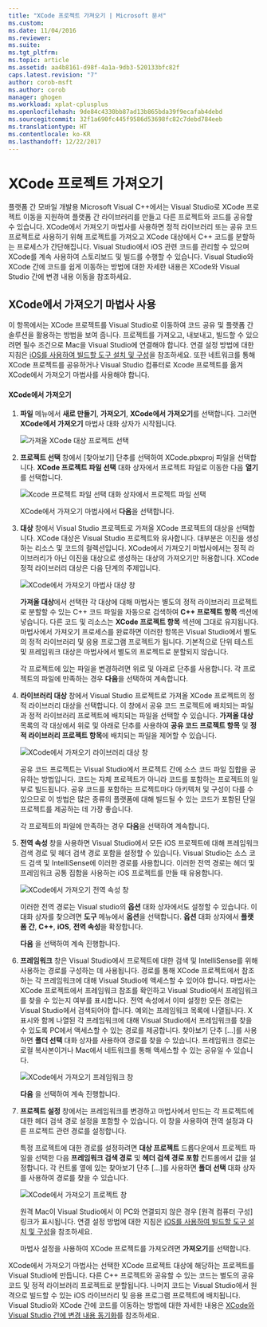 ```yaml
---
title: "XCode 프로젝트 가져오기 | Microsoft 문서"
ms.custom: 
ms.date: 11/04/2016
ms.reviewer: 
ms.suite: 
ms.tgt_pltfrm: 
ms.topic: article
ms.assetid: aa4b8161-d98f-4a1a-9db3-520133bfc82f
caps.latest.revision: "7"
author: corob-msft
ms.author: corob
manager: ghogen
ms.workload: xplat-cplusplus
ms.openlocfilehash: 9de84c4330bb87ad13b865bda39f9ecafab4debd
ms.sourcegitcommit: 32f1a690fc445f9586d53698fc82c7debd784eeb
ms.translationtype: HT
ms.contentlocale: ko-KR
ms.lasthandoff: 12/22/2017
---
```

# <a name="import-an-xcode-project"></a>XCode 프로젝트 가져오기
플랫폼 간 모바일 개발용 Microsoft Visual C++에서는 Visual Studio로 XCode 프로젝트 이동을 지원하여 플랫폼 간 라이브러리를 만들고 다른 프로젝트와 코드를 공유할 수 있습니다. XCode에서 가져오기 마법사를 사용하면 정적 라이브러리 또는 공유 코드 프로젝트로 사용하기 위해 프로젝트를 가져오고 XCode 대상에서 C++ 코드를 분할하는 프로세스가 간단해집니다. Visual Studio에서 iOS 관련 코드를 관리할 수 있으며 XCode를 계속 사용하여 스토리보드 및 빌드를 수행할 수 있습니다. Visual Studio와 XCode 간에 코드를 쉽게 이동하는 방법에 대한 자세한 내용은 XCode와 Visual Studio 간에 변경 내용 이동을 참조하세요.  
  
## <a name="using-the-import-from-xcode-wizard"></a>XCode에서 가져오기 마법사 사용  
 이 항목에서는 XCode 프로젝트를 Visual Studio로 이동하여 코드 공유 및 플랫폼 간 솔루션을 활용하는 방법을 보여 줍니다. 프로젝트를 가져오고, 내보내고, 빌드할 수 있으려면 필수 조건으로 Mac을 Visual Studio에 연결해야 합니다. 연결 설정 방법에 대한 지침은 [iOS를 사용하여 빌드할 도구 설치 및 구성](../cross-platform/install-and-configure-tools-to-build-using-ios.md)을 참조하세요. 또한 네트워크를 통해 XCode 프로젝트를 공유하거나 Visual Studio 컴퓨터로 Xcode 프로젝트를 옮겨 XCode에서 가져오기 마법사를 사용해야 합니다.  
  
#### <a name="import-from-xcode"></a>XCode에서 가져오기  
  
1.  **파일** 메뉴에서 **새로 만들기**, **가져오기**, **XCode에서 가져오기**를 선택합니다. 그러면 **XCode에서 가져오기** 마법사 대화 상자가 시작됩니다.  
  
     ![가져올 XCode 대상 프로젝트 선택](../cross-platform/media/cppmdd_u2_importxcode_choose.PNG "CPPMDD_U2_ImportXCode_Choose")  
  
2.  **프로젝트 선택** 창에서 [찾아보기] 단추를 선택하여 XCode.pbxproj 파일을 선택합니다. **XCode 프로젝트 파일 선택** 대화 상자에서 프로젝트 파일로 이동한 다음 **열기**를 선택합니다.  
  
     ![Xcode 프로젝트 파일 선택 대화 상자에서 프로젝트 파일 선택](../cross-platform/media/cppmdd_u2_importxcode_browse.PNG "CPPMDD_U2_ImportXCode_Browse")  
  
     XCode에서 가져오기 마법사에서 **다음**을 선택합니다.  
  
3.  **대상** 창에서 Visual Studio 프로젝트로 가져올 XCode 프로젝트의 대상을 선택합니다. XCode 대상은 Visual Studio 프로젝트와 유사합니다. 대부분은 이진을 생성하는 리소스 및 코드의 컬렉션입니다. XCode에서 가져오기 마법사에서는 정적 라이브러리가 아닌 이진을 대상으로 생성하는 대상의 가져오기만 허용합니다. XCode 정적 라이브러리 대상은 다음 단계의 주제입니다.  
  
     ![XCode에서 가져오기 마법사 대상 창](../cross-platform/media/cppmdd_u2_importxcode_destination.jpg "CPPMDD_U2_ImportXCode_Destination")  
  
     **가져올 대상**에서 선택한 각 대상에 대해 마법사는 별도의 정적 라이브러리 프로젝트로 분할할 수 있는 C++ 코드 파일을 자동으로 검색하여 **C++ 프로젝트 항목** 섹션에 넣습니다. 다른 코드 및 리소스는 **XCode 프로젝트 항목** 섹션에 그대로 유지됩니다. 마법사에서 가져오기 프로세스를 완료하면 이러한 항목은 Visual Studio에서 별도의 정적 라이브러리 및 응용 프로그램 프로젝트가 됩니다. 기본적으로 단위 테스트 및 프레임워크 대상은 마법사에서 별도의 프로젝트로 분할되지 않습니다.  
  
     각 프로젝트에 있는 파일을 변경하려면 위로 및 아래로 단추를 사용합니다. 각 프로젝트의 파일에 만족하는 경우 **다음**을 선택하여 계속합니다.  
  
4.  **라이브러리 대상** 창에서 Visual Studio 프로젝트로 가져올 XCode 프로젝트의 정적 라이브러리 대상을 선택합니다. 이 창에서 공유 코드 프로젝트에 배치되는 파일과 정적 라이브러리 프로젝트에 배치되는 파일을 선택할 수 있습니다. **가져올 대상** 목록의 각 대상에서 위로 및 아래로 단추를 사용하여 **공유 코드 프로젝트 항목** 및 **정적 라이브러리 프로젝트 항목**에 배치되는 파일을 제어할 수 있습니다.  
  
     ![XCode에서 가져오기 라이브러리 대상 창](../cross-platform/media/cppmdd_u2_importxcode_library.jpg "CPPMDD_U2_ImportXCode_Library")  
  
     공유 코드 프로젝트는 Visual Studio에서 프로젝트 간에 소스 코드 파일 집합을 공유하는 방법입니다. 코드는 자체 프로젝트가 아니라 코드를 포함하는 프로젝트의 일부로 빌드됩니다. 공유 코드를 포함하는 프로젝트마다 아키텍처 및 구성이 다를 수 있으므로 이 방법은 많은 종류의 플랫폼에 대해 빌드될 수 있는 코드가 포함된 단일 프로젝트를 제공하는 데 가장 좋습니다.  
  
     각 프로젝트의 파일에 만족하는 경우 **다음**을 선택하여 계속합니다.  
  
5.  **전역 속성** 창을 사용하면 Visual Studio에서 모든 iOS 프로젝트에 대해 프레임워크 검색 경로 및 헤더 검색 경로 포함을 설정할 수 있습니다. Visual Studio는 소스 코드 검색 및 IntelliSense에 이러한 경로를 사용합니다. 이러한 전역 경로는 헤더 및 프레임워크 공통 집합을 사용하는 iOS 프로젝트를 만들 때 유용합니다.  
  
     ![XCode에서 가져오기 전역 속성 창](../cross-platform/media/cppmdd_u2_importxcode_global.jpg "CPPMDD_U2_ImportXCode_Global")  
  
     이러한 전역 경로는 Visual studio의 **옵션** 대화 상자에서도 설정할 수 있습니다. 이 대화 상자를 찾으려면 **도구** 메뉴에서 **옵션**을 선택합니다. **옵션** 대화 상자에서 **플랫폼 간**, **C++**, **iOS**, **전역 속성**을 확장합니다.  
  
     **다음** 을 선택하여 계속 진행합니다.  
  
6.  **프레임워크** 창은 Visual Studio에서 프로젝트에 대한 검색 및 IntelliSense를 위해 사용하는 경로를 구성하는 데 사용됩니다. 경로를 통해 XCode 프로젝트에서 참조하는 각 프레임워크에 대해 Visual Studio에 액세스할 수 있어야 합니다. 마법사는 XCode 프로젝트에서 프레임워크 참조를 확인하고 Visual Studio에서 프레임워크를 찾을 수 있는지 여부를 표시합니다. 전역 속성에서 이미 설정한 모든 경로는 Visual Studio에서 검색되어야 합니다. 예외는 프레임워크 목록에 나열됩니다. X 표시와 함께 나열된 각 프레임워크에 대해 Visual Studio에서 프레임워크를 찾을 수 있도록 PC에서 액세스할 수 있는 경로를 제공합니다. 찾아보기 단추 [...]를 사용하면 **폴더 선택** 대화 상자를 사용하여 경로를 찾을 수 있습니다. 프레임워크 경로는 로컬 복사본이거나 Mac에서 네트워크를 통해 액세스할 수 있는 공유일 수 있습니다.  
  
     ![XCode에서 가져오기 프레임워크 창](../cross-platform/media/cppmdd_u2_importxcode_frameworks.jpg "CPPMDD_U2_ImportXCode_Frameworks")  
  
     **다음** 을 선택하여 계속 진행합니다.  
  
7.  **프로젝트 설정** 창에서는 프레임워크를 변경하고 마법사에서 만드는 각 프로젝트에 대한 헤더 검색 경로 설정을 포함할 수 있습니다. 이 창을 사용하여 전역 설정과 다른 프로젝트 관련 경로를 설정합니다.  
  
     특정 프로젝트에 대한 경로를 설정하려면 **대상 프로젝트** 드롭다운에서 프로젝트 파일을 선택한 다음 **프레임워크 검색 경로** 및 **헤더 검색 경로 포함** 컨트롤에서 값을 설정합니다. 각 컨트롤 옆에 있는 찾아보기 단추 [...]를 사용하면 **폴더 선택** 대화 상자를 사용하여 경로를 찾을 수 있습니다.  
  
     ![XCode에서 가져오기 프로젝트 창](../cross-platform/media/cppmdd_u2_importxcode_projects.jpg "CPPMDD_U2_ImportXCode_Projects")  
  
     원격 Mac이 Visual Studio에서 이 PC와 연결되지 않은 경우 [원격 컴퓨터 구성] 링크가 표시됩니다. 연결 설정 방법에 대한 지침은 [iOS를 사용하여 빌드할 도구 설치 및 구성](../cross-platform/install-and-configure-tools-to-build-using-ios.md)을 참조하세요.  
  
     마법사 설정을 사용하여 XCode 프로젝트를 가져오려면 **가져오기**를 선택합니다.  
  
 XCode에서 가져오기 마법사는 선택한 XCode 프로젝트 대상에 해당하는 프로젝트를 Visual Studio에 만듭니다. 다른 C++ 프로젝트와 공유할 수 있는 코드는 별도의 공유 코드 및 정적 라이브러리 프로젝트로 분할됩니다. 나머지 코드는 Visual Studio에서 원격으로 빌드할 수 있는 iOS 라이브러리 및 응용 프로그램 프로젝트에 배치됩니다. Visual Studio와 XCode 간에 코드를 이동하는 방법에 대한 자세한 내용은 [XCode와 Visual Studio 간에 변경 내용 동기화](../cross-platform/sync-changes-between-xcode-and-visual-studio.md)를 참조하세요.